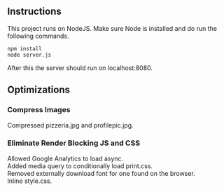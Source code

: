## Instructions

This project runs on NodeJS.  Make sure Node is installed and do run the
following commands.

`npm install`  
`node server.js`

After this the server should run on localhost:8080.

## Optimizations

### Compress Images

Compressed pizzeria.jpg and profilepic.jpg.

### Eliminate Render Blocking JS and CSS

Allowed Google Analytics to load async.  
Added media query to conditionally load print.css.  
Removed externally download font for one found on the browser.  
Inline style.css.
